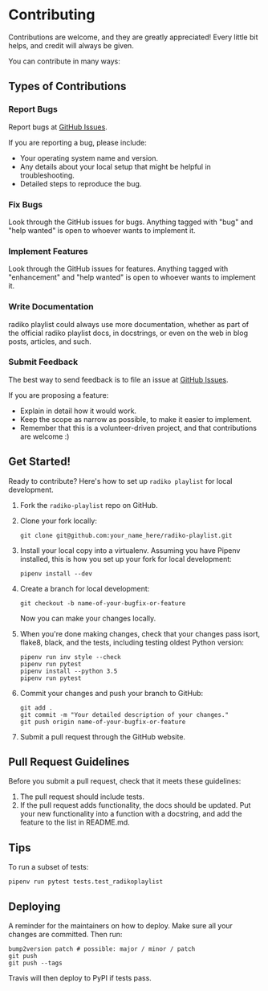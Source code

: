 # Contributing

Contributions are welcome, and they are greatly appreciated! Every little bit
helps, and credit will always be given.

You can contribute in many ways:

## Types of Contributions

### Report Bugs

Report bugs at [GitHub Issues].

If you are reporting a bug, please include:

- Your operating system name and version.
- Any details about your local setup that might be helpful in troubleshooting.
- Detailed steps to reproduce the bug.

### Fix Bugs

Look through the GitHub issues for bugs. Anything tagged with "bug" and "help
wanted" is open to whoever wants to implement it.

### Implement Features

Look through the GitHub issues for features. Anything tagged with "enhancement"
and "help wanted" is open to whoever wants to implement it.

### Write Documentation

radiko playlist could always use more documentation, whether as part of the
official radiko playlist docs, in docstrings, or even on the web in blog posts,
articles, and such.

### Submit Feedback

The best way to send feedback is to file an issue at  [GitHub Issues].

If you are proposing a feature:

- Explain in detail how it would work.
- Keep the scope as narrow as possible, to make it easier to implement.
- Remember that this is a volunteer-driven project, and that contributions
  are welcome :)

<!-- markdownlint-disable no-trailing-punctuation -->
## Get Started!
<!-- markdownlint-enaable no-trailing-punctuation -->

Ready to contribute? Here's how to set up `radiko playlist` for local development.

1. Fork the `radiko-playlist` repo on GitHub.
2. Clone your fork locally:

   ```console
   git clone git@github.com:your_name_here/radiko-playlist.git
   ```

3. Install your local copy into a virtualenv. Assuming you have Pipenv installed, this is how you set up your fork for local development:

   ```console
   pipenv install --dev
   ```

4. Create a branch for local development:

   ```console
   git checkout -b name-of-your-bugfix-or-feature
   ```

   Now you can make your changes locally.

5. When you're done making changes,
   check that your changes pass isort, flake8, black,
   and the tests, including testing oldest Python version:

   ```console
   pipenv run inv style --check
   pipenv run pytest
   pipenv install --python 3.5
   pipenv run pytest
   ```

6. Commit your changes and push your branch to GitHub:

   ```console
   git add .
   git commit -m "Your detailed description of your changes."
   git push origin name-of-your-bugfix-or-feature
   ```

7. Submit a pull request through the GitHub website.

## Pull Request Guidelines

Before you submit a pull request, check that it meets these guidelines:

1. The pull request should include tests.
2. If the pull request adds functionality, the docs should be updated. Put
   your new functionality into a function with a docstring, and add the
   feature to the list in README.md.

## Tips

To run a subset of tests:

```console
pipenv run pytest tests.test_radikoplaylist

```

## Deploying

A reminder for the maintainers on how to deploy.
Make sure all your changes are committed.
Then run:

```console
bump2version patch # possible: major / minor / patch
git push
git push --tags
```

Travis will then deploy to PyPI if tests pass.

[GitHub Issues]: https://github.com/road-master/radiko-playlist/issues
